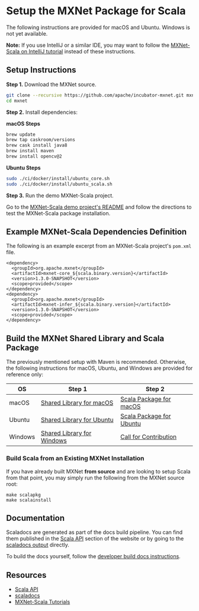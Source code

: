 # Setup the MXNet Package for Scala

The following instructions are provided for macOS and Ubuntu. Windows is not yet available.

**Note:** If you use IntelliJ or a similar IDE, you may want to follow the [MXNet-Scala on IntelliJ tutorial](../tutorials/scala/mxnet_scala_on_intellij.html) instead of these instructions.

## Setup Instructions
**Step 1.** Download the MXNet source.

```bash
git clone --recursive https://github.com/apache/incubator-mxnet.git mxnet
cd mxnet
```

**Step 2.** Install dependencies:

**macOS Steps**

```bash
brew update
brew tap caskroom/versions
brew cask install java8
brew install maven
brew install opencv@2
```

**Ubuntu Steps**

```bash
sudo ./ci/docker/install/ubuntu_core.sh
sudo ./ci/docker/install/ubuntu_scala.sh
```

**Step 3.** Run the demo MXNet-Scala project.

Go to the [MXNet-Scala demo project's README](https://github.com/apache/incubator-mxnet/tree/master/scala-package/mxnet-demo) and follow the directions to test the MXNet-Scala package installation.


## Example MXNet-Scala Dependencies Definition

The following is an example excerpt from an MXNet-Scala project's `pom.xml` file.

```
<dependency>
  <groupId>org.apache.mxnet</groupId>
  <artifactId>mxnet-core_${scala.binary.version}</artifactId>
  <version>1.3.0-SNAPSHOT</version>
  <scope>provided</scope>
</dependency>
<dependency>
  <groupId>org.apache.mxnet</groupId>
  <artifactId>mxnet-infer_${scala.binary.version}</artifactId>
  <version>1.3.0-SNAPSHOT</version>
  <scope>provided</scope>
</dependency>
```

## Build the MXNet Shared Library and Scala Package

The previously mentioned setup with Maven is recommended. Otherwise, the following instructions for macOS, Ubuntu, and Windows are provided for reference only:

| OS | Step 1 | Step 2 |
|---|---|---|
|macOS | [Shared Library for macOS](http://mxnet.incubator.apache.org/install/osx_setup.html#build-the-shared-library) | [Scala Package for macOS](http://mxnet.incubator.apache.org/install/osx_setup.html#install-the-mxnet-package-for-scala) |
| Ubuntu | [Shared Library for Ubuntu](http://mxnet.incubator.apache.org/install/ubuntu_setup.html#installing-mxnet-on-ubuntu) | [Scala Package for Ubuntu](http://mxnet.incubator.apache.org/install/ubuntu_setup.html#install-the-mxnet-package-for-scala) |
| Windows | [Shared Library for Windows](http://mxnet.incubator.apache.org/install/windows_setup.html#build-the-shared-library) | <a class="github-button" href="https://github.com/apache/incubator-mxnet/issues/10549" data-size="large" data-show-count="true" aria-label="Issue apache/incubator-mxnet on GitHub">Call for Contribution</a> |


### Build Scala from an Existing MXNet Installation
If you have already built MXNet **from source** and are looking to setup Scala from that point, you may simply run the following from the MXNet source root:

```
make scalapkg
make scalainstall
```

## Documentation

Scaladocs are generated as part of the docs build pipeline. You can find them published in the [Scala API](http://mxnet.incubator.apache.org/api/scala/index.html) section of the website or by going to the [scaladocs output](https://mxnet.incubator.apache.org/api/scala/docs/index.html#org.apache.mxnet.package) directly.

To build the docs yourself, follow the [developer build docs instructions](https://github.com/apache/incubator-mxnet/tree/master/docs/build_version_doc#developer-instructions).

## Resources

* [Scala API](http://mxnet.incubator.apache.org/api/scala/index.html)
* [scaladocs](https://mxnet.incubator.apache.org/api/scala/docs/index.html#org.apache.mxnet.package)
* [MXNet-Scala Tutorials](../tutorials/scala)
